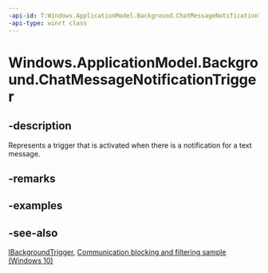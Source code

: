 ```yaml
---
-api-id: T:Windows.ApplicationModel.Background.ChatMessageNotificationTrigger
-api-type: winrt class
---
```


<!-- Class syntax.
public class ChatMessageNotificationTrigger : Windows.ApplicationModel.Background.IBackgroundTrigger, Windows.ApplicationModel.Background.IChatMessageNotificationTrigger
-->

# Windows.ApplicationModel.Background.ChatMessageNotificationTrigger

## -description

Represents a trigger that is activated when there is a notification for a text message.

## -remarks

## -examples

## -see-also

[IBackgroundTrigger](ibackgroundtrigger.md), [Communication blocking and filtering sample (Windows 10)](https://github.com/Microsoft/Windows-universal-samples/tree/master/Samples/CommunicationBlockAndFilter)
